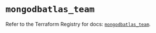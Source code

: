 # `mongodbatlas_team`

Refer to the Terraform Registry for docs: [`mongodbatlas_team`](https://registry.terraform.io/providers/mongodb/mongodbatlas/1.24.0/docs/resources/team).

